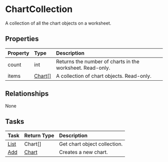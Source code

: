 # ChartCollection

A collection of all the chart objects on a worksheet.

## Properties
| Property	   | Type	|Description|
|:---------------|:--------|:----------|
|count|int|Returns the number of charts in the worksheet. Read-only.|
|items|[Chart[]](chart.md)|A collection of chart objects. Read-only.|

## Relationships
None


## Tasks

| Task		   | Return Type	|Description|
|:---------------|:--------|:----------|
| [List](../api/chartcollection_list.md) | Chart[]|Get chart object collection. |
|[Add](../api/chartcollection_add.md)|[Chart](chart.md)|Creates a new chart.|

